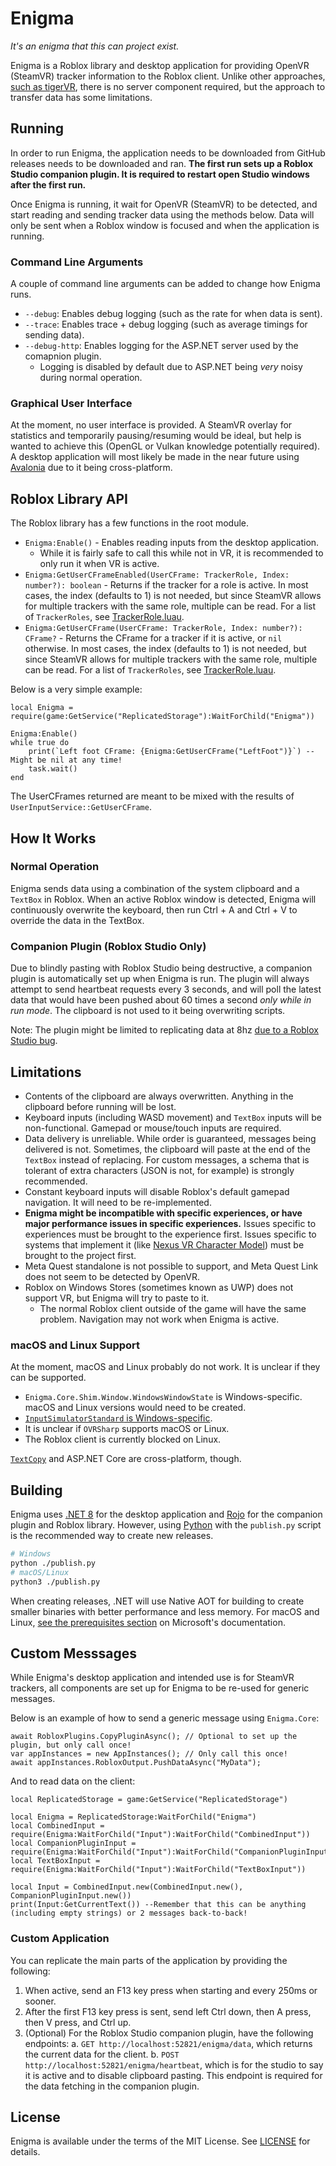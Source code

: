 # Enigma
*It's an enigma that this can project exist.*

Enigma is a Roblox library and desktop application for providing OpenVR (SteamVR)
tracker information to the Roblox client. Unlike other approaches, [such as tigerVR](https://github.com/200Tigersbloxed/tigerVR),
there is no server component required, but the approach to transfer data has
some limitations.

## Running
In order to run Enigma, the application needs to be downloaded from GitHub releases
needs to be downloaded and ran. **The first run sets up a Roblox Studio companion plugin.
It is required to restart open Studio windows after the first run.**

Once Enigma is running, it wait for OpenVR (SteamVR) to be detected, and start reading
and sending tracker data using the methods below. Data will only be sent when a Roblox
window is focused and when the application is running.

### Command Line Arguments
A couple of command line arguments can be added to change how Enigma runs.
- `--debug`: Enables debug logging (such as the rate for when data is sent).
- `--trace`: Enables trace + debug logging (such as average timings for sending data).
- `--debug-http`: Enables logging for the ASP.NET server used by the comapnion plugin.
  - Logging is disabled by default due to ASP.NET being *very* noisy during normal operation.

### Graphical User Interface
At the moment, no user interface is provided. A SteamVR overlay for statistics and
temporarily pausing/resuming would be ideal, but help is wanted to achieve this (OpenGL
or Vulkan knowledge potentially required). A desktop application will most likely be made
in the near future using [Avalonia](https://github.com/AvaloniaUI/Avalonia) due to it
being cross-platform.

## Roblox Library API
The Roblox library has a few functions in the root module.
- `Enigma:Enable()` - Enables reading inputs from the desktop application.
  - While it is fairly safe to call this while not in VR, it is recommended to only
    run it when VR is active.
- `Enigma:GetUserCFrameEnabled(UserCFrame: TrackerRole, Index: number?): boolean` -
  Returns if the tracker for a role is active. In most cases, the index (defaults
  to 1) is not needed, but since SteamVR allows for multiple trackers with the
  same role, multiple can be read. For a list of `TrackerRoles`, see [TrackerRole.luau](./RobloxLibrary/src/Data/TrackerRole.luau).
- `Enigma:GetUserCFrame(UserCFrame: TrackerRole, Index: number?): CFrame?` -
  Returns the CFrame for a tracker if it is active, or `nil` otherwise. In most cases,
  the index (defaults to 1) is not needed, but since SteamVR allows for multiple
  trackers with the same role, multiple can be read. For a list of `TrackerRoles`,
  see [TrackerRole.luau](./RobloxLibrary/src/Data/TrackerRole.luau).

Below is a very simple example:
```luau
local Enigma = require(game:GetService("ReplicatedStorage"):WaitForChild("Enigma"))

Enigma:Enable()
while true do
    print(`Left foot CFrame: {Enigma:GetUserCFrame("LeftFoot")}`) --Might be nil at any time!
    task.wait()
end
```

The UserCFrames returned are meant to be mixed with the results of
`UserInputService::GetUserCFrame`.

## How It Works
### Normal Operation
Enigma sends data using a combination of the system clipboard and a `TextBox` in
Roblox. When an active Roblox window is detected, Enigma will continuously overwrite
the keyboard, then run Ctrl + A and Ctrl + V to override the data in the TextBox.

### Companion Plugin (Roblox Studio Only)
Due to blindly pasting with Roblox Studio being destructive, a companion plugin
is automatically set up when Enigma is run. The plugin will always attempt to
send heartbeat requests every 3 seconds, and will poll the latest data that would
have been pushed about 60 times a second *only while in run mode*. The clipboard
is not used to it being overwriting scripts.

Note: The plugin might be limited to replicating data at 8hz
[due to a Roblox Studio bug](https://devforum.roblox.com/t/plugin-localhost-httpservice-limit-affected-by-run-mode/3046079).

## Limitations
- Contents of the clipboard are always overwritten. Anything in the clipboard
  before running will be lost.
- Keyboard inputs (including WASD movement) and `TextBox` inputs will be non-functional.
  Gamepad or mouse/touch inputs are required.
- Data delivery is unreliable. While order is guaranteed, messages being delivered
  is not. Sometimes, the clipboard will paste at the end of the `TextBox` instead
  of replacing. For custom messages, a schema that is tolerant of extra characters
  (JSON is not, for example) is strongly recommended.
- Constant keyboard inputs will disable Roblox's default gamepad navigation.
  It will need to be re-implemented.
- **Enigma might be incompatible with specific experiences, or have major performance
  issues in specific experiences.** Issues specific to experiences must be brought to the
  experience first. Issues specific to systems that implement it (like
  [Nexus VR Character Model](https://github.com/TheNexusAvenger/Nexus-VR-Character-Model))
  must be brought to the project first.
- Meta Quest standalone is not possible to support, and Meta Quest Link does not seem
  to be detected by OpenVR.
- Roblox on Windows Stores (sometimes known as UWP) does not support VR, but Enigma
  will try to paste to it.
  - The normal Roblox client outside of the game will have the same problem. Navigation
    may not work when Enigma is active.

### macOS and Linux Support
At the moment, macOS and Linux probably do not work. It is unclear if they can be supported.
- `Enigma.Core.Shim.Window.WindowsWindowState` is Windows-specific. macOS and Linux
  versions would need to be created.
- [`InputSimulatorStandard` is Windows-specific](https://github.com/GregsStack/InputSimulatorStandard/issues/61).
- It is unclear if `OVRSharp` supports macOS or Linux.
- The Roblox client is currently blocked on Linux.

[`TextCopy`](https://github.com/CopyText/TextCopy) and ASP.NET Core are cross-platform, though.

## Building
Enigma uses [.NET 8](https://dotnet.microsoft.com/en-us/download/dotnet/8.0) for the
desktop application and [Rojo](https://github.com/rojo-rbx/rojo/) for the companion
plugin and Roblox library. However, using [Python](https://www.python.org/) with the
`publish.py` script is the recommended way to create new releases.

```bash
# Windows
python ./publish.py
# macOS/Linux
python3 ./publish.py
```

When creating releases, .NET will use Native AOT for building to create smaller
binaries with better performance and less memory. For macOS and Linux,
[see the prerequisites section](https://learn.microsoft.com/en-us/dotnet/core/deploying/native-aot/?tabs=net7%2Cwindows#prerequisites)
on Microsoft's documentation.

## Custom Messsages
While Enigma's desktop application and intended use is for SteamVR trackers,
all components are set up for Enigma to be re-used for generic messages.

Below is an example of how to send a generic message using `Enigma.Core`:
```CSharp
await RobloxPlugins.CopyPluginAsync(); // Optional to set up the plugin, but only call once!
var appInstances = new AppInstances(); // Only call this once!
await appInstances.RobloxOutput.PushDataAsync("MyData");
```

And to read data on the client:
```luau
local ReplicatedStorage = game:GetService("ReplicatedStorage")

local Enigma = ReplicatedStorage:WaitForChild("Enigma")
local CombinedInput = require(Enigma:WaitForChild("Input"):WaitForChild("CombinedInput"))
local CompanionPluginInput = require(Enigma:WaitForChild("Input"):WaitForChild("CompanionPluginInput"))
local TextBoxInput = require(Enigma:WaitForChild("Input"):WaitForChild("TextBoxInput"))

local Input = CombinedInput.new(CombinedInput.new(), CompanionPluginInput.new())
print(Input:GetCurrentText()) --Remember that this can be anything (including empty strings) or 2 messages back-to-back!
```

### Custom Application
You can replicate the main parts of the application by providing the following:
1. When active, send an F13 key press when starting and every 250ms or sooner.
2. After the first F13 key press is sent, send left Ctrl down, then A press, then
   V press, and Ctrl up.
3. (Optional) For the Roblox Studio companion plugin, have the following endpoints:
    a. `GET http://localhost:52821/enigma/data`, which returns the current data
       for the client.
    b. `POST http://localhost:52821/enigma/heartbeat`, which is for the studio to
       say it is active and to disable clipboard pasting. This endpoint is required
       for the data fetching in the companion plugin.

## License
Enigma is available under the terms of the MIT  License. See [LICENSE](LICENSE)
for details.